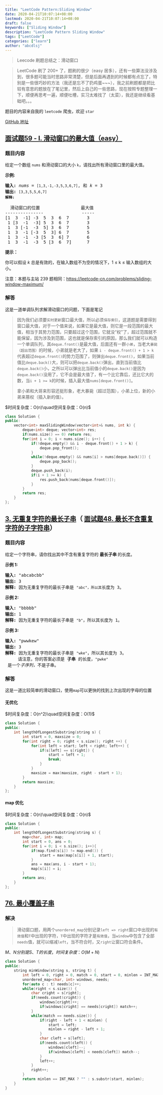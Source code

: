 ```yaml
---
title: "LeetCode Pattern:Sliding Window"
date: 2020-04-21T10:07:14+08:00
lastmod: 2020-04-21T10:07:14+08:00
draft: false
keywords: ["Sliding Window"]
description: "LeetCode Pattern Sliding Window"
tags: ["LeetCode"]
categories: ["learn"]
author: "abcdlsj"
---
```

> Leecode 刷题总结之：滑动窗口
<!--more-->

> LeetCode 刷了 200+ 了，题刷的很少（easy 居多），还有一些算法没涉及到，很多题可能当时思路非常清楚，但是后面再遇到的时候都有点忘了，特别是一些很巧妙的方法（我还是忘不了扔鸡蛋~~~），我之前刷题都是把比较有意思的题放在了笔记里，然后上自己的一些思路，现在按照专题整理一下，顺便再思考一遍，顺便吐槽，实习太难找了（太菜），我还是继续看基础吧。。。

题目的内容来自我的 `leetcode` 爬虫，欢迎 `star`

[GitHub 地址](https://github.com/abcdlsj/Leetcode)

## [面试题59 - I. 滑动窗口的最大值（easy）](https://leetcode-cn.com/problems/hua-dong-chuang-kou-de-zui-da-zhi-lcof/)

### 题目内容

<p>给定一个数组 <code>nums</code> 和滑动窗口的大小 <code>k</code>，请找出所有滑动窗口里的最大值。</p>

<p><strong>示例:</strong></p>

<pre><strong>输入:</strong> <em>nums</em> = <code>[1,3,-1,-3,5,3,6,7]</code>, 和 <em>k</em> = 3
<strong>输出: </strong><code>[3,3,5,5,6,7]
<strong>解释:
</strong></code>
  滑动窗口的位置                最大值
---------------               -----
[1  3  -1] -3  5  3  6  7       3
 1 [3  -1  -3] 5  3  6  7       3
 1  3 [-1  -3  5] 3  6  7       5
 1  3  -1 [-3  5  3] 6  7       5
 1  3  -1  -3 [5  3  6] 7       6
 1  3  -1  -3  5 [3  6  7]      7</pre>



<p><strong>提示：</strong></p>

<p>你可以假设 <em>k </em>总是有效的，在输入数组不为空的情况下，1 ≤ k ≤ 输入数组的大小。</p>

<p>注意：本题与主站 239 题相同：<a href="https://leetcode-cn.com/problems/sliding-window-maximum/">https://leetcode-cn.com/problems/sliding-window-maximum/</a></p>

### 解答

这是一道单调队列求解滑动窗口的问题，下面是笔记

> 因为我们必须要`实时更新`窗口最大值，所以必须`保存索引`，这道题是需要得到窗口最大值，对于一个值来说，如果它是最大值，则它是一段范围的最大值，相当于其势力范围，只要超过这个范围，它就没“权”了，超过范围就不能保留，因为涉及到范围，这也就是保存索引的原因，那么我们就可以构造一个单调队列，其`deque.front()`是最大值，后面还有一群`小弟`，当老大`暴毙（超出范围）`的时候，小弟就是老大了，如果 `i - deque.front() + 1 > k` 代表超过`deque.front()`的势力范围了，则弹出`deque.front()`，如果当前值比`deque.back()`大，则可以把`deque.back()`弹出，直到当前值比`deque.back()`小，之所以可以弹出比当前值小的`deque.back()`是因为`deque.back()`没用了，它不会是最大值了，有一个比它靠后，还比它大的数，当`i + 1 >= k`的时候，插入最大值`nums[deque.front()]`。
>
> 拿小弟和大哥来形容还挺形象，老大暴毙（超过范围），小弟上位，新的小弟来篡权（插入新的值）。

$时间复杂度：O(n)\quad空间复杂度：O(n)$

```cpp
class Solution {
public:
    vector<int> maxSlidingWindow(vector<int>& nums, int k) {
        deque<int> deque; vector<int> res;
        if(nums.size() == 0) return res;
        for(int i = 0; i < nums.size(); i++) {
            if(!deque.empty() && i - deque.front() + 1 > k) {
                deque.pop_front();
            }
            while(!deque.empty() && nums[i] > nums[deque.back()]) {
                deque.pop_back();
            }
            deque.push_back(i);
            if(i + 1 >= k) {
                res.push_back(nums[deque.front()]);
            }
        }
        return res;
    }
};
```

## [3. 无重复字符的最长子串](https://leetcode-cn.com/problems/longest-substring-wimthout-repeating-characters/)（ [面试题48. 最长不含重复字符的子字符串](https://leetcode-cn.com/problems/zui-chang-bu-han-zhong-fu-zi-fu-de-zi-zi-fu-chuan-lcof/)）

### 题目内容

<p>给定一个字符串，请你找出其中不含有重复字符的 <strong>最长子串 </strong>的长度。</p>

<p><strong>示例 1:</strong></p>

<pre><strong>输入: </strong>"abcabcbb"
<strong>输出: </strong>3
<strong>解释:</strong> 因为无重复字符的最长子串是 <code>"abc"，所以其</code>长度为 3。
</pre>

<p><strong>示例 2:</strong></p>

<pre><strong>输入: </strong>"bbbbb"
<strong>输出: </strong>1
<strong>解释: </strong>因为无重复字符的最长子串是 <code>"b"</code>，所以其长度为 1。
</pre>

<p><strong>示例 3:</strong></p>

<pre><strong>输入: </strong>"pwwkew"
<strong>输出: </strong>3
<strong>解释: </strong>因为无重复字符的最长子串是 <code>"wke"</code>，所以其长度为 3。
     请注意，你的答案必须是 <strong>子串 </strong>的长度，<code>"pwke"</code> 是一个<em>子序列，</em>不是子串。
</pre>
### 解答

这是一道比较简单的滑动窗口，使用`map`可以更快的找到上次出现的字母的位置

#### 无优化

$时间复杂度：O(n^2)\quad空间复杂度：O(1)$

```cpp
class Solution {
public:
    int lengthOfLongestSubstring(string s) {
        int start = 0, maxsize = 0;
        for(int right = 0; right < s.size(); right ++) {
            for(int left = start; left < right; left++) {
                if(s[left] == s[right]) {
                    start = left + 1;
                    break;
                }
            }
            maxsize = max(maxsize, right - start + 1);
        }
        return maxsize;
    }
};
```

#### map 优化

$时间复杂度：O(n)\quad空间复杂度：O(n)$

```cpp
class Solution {
public:
    int lengthOfLongestSubstring(string s) {
        map<char, int> map;
        int start = 0, ans = 0;
        for(int i = 0; i < s.size(); i++){
            if(map.find(s[i]) != map.end()) {
                start = max(map[s[i]] + 1, start);
            }
            ans = max(ans, i - start + 1);
            map[s[i]] = i;
        }
        return ans;
    }
};
```

## [76. 最小覆盖子串](https://leetcode-cn.com/problems/minimum-window-substring/)

### 解决
> 滑动窗口题，用两个`unordered_map`分别记录`left => right`窗口中出现的`有效值`和`T`中出现的字符，`T`中出现的字符才是`有效值`，当`window`中包含了全部`needs`值，就可以缩减`left`，当不符合时，又`right`让窗口符合条件。

$M、N分别是S、T的长度，时间复杂度：O(M+N)$

```cpp
class Solution {
public:
    string minWindow(string s, string t) {
        int left = 0, right = 0, match = 0, start = 0, minlen = INT_MAX;
        unordered_map<char, int> windows, needs;
        for(auto c : t) needs[c]++;
        while(right < s.size()) {
            char cright = s[right];
            if(needs.count(cright)) {
                windows[cright]++;
                if(windows[cright] == needs[cright]) match++;
            }
            while(match == needs.size()) {
                if(right - left + 1 < minlen) {
                    start = left;
                    minlen = right - left + 1;
                }
                char cleft = s[left];
                if(needs.count(cleft)) {
                    windows[cleft]--;
                    if(windows[cleft] < needs[cleft]) match--;
                }
                left++;
            }
            right++;
        }
        return minlen == INT_MAX ? "" : s.substr(start, minlen);
    }
}
```